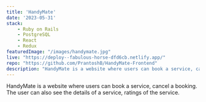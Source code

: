 ```yaml
---
title: 'HandyMate'
date: '2023-05-31'
stack:
    - Ruby on Rails
    - PostgreSQL
    - React
    - Redux
featuredImage: "/images/handymate.jpg"
live: "https://deploy--fabulous-horse-dfd6cb.netlify.app/"
repo: "https://github.com/PrantoshB/HandyMate-Frontend"
description: "HandyMate is a website where users can book a service, cancel a booking. The user can also see the details of a service, ratings of the service."
---
```


HandyMate is a website where users can book a service, cancel a booking. The user can also see the details of a service, ratings of the service.